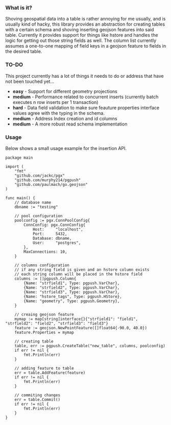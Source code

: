 ### What is it? 

Shoving geospatial data into a table is rather annoying for me usually, and is usually kind of hacky, this library provides an abstraction for creating tables with a certain schema and shoving inserting geojson features into said table. Currently it provides support for things like hstore and handles the logic for getting out those string fields as well. The column list currently assumes a one-to-one mapping of field keys in a geojson feature to fields in the desired table. 

### TO-DO

This project currently has a lot of things it needs to do or address that have not been touched yet...

* **easy** - Support for different geometry projections 
* **medium** - Performance related to concurrent inserts (currently batch executes n row inserts per 1 transaction) 
* **hard** - Data field validation to make sure feauture properties interface values agree with the typing in the schema.
* **medium** - Address Index creation and id columns
* **medium** - A more robust read schema implementation


### Usage 

Below shows a small usage example for the insertion API. 

```golang
package main

import (
	"fmt"
	"github.com/jackc/pgx"
	"github.com/murphy214/pgpush"
	"github.com/paulmach/go.geojson"
)

func main() {
	// database name
	dbname := "testing"

	// pool configuration
	poolconfig := pgx.ConnPoolConfig{
		ConnConfig: pgx.ConnConfig{
			Host:     "localhost",
			Port:     5432,
			Database: dbname,
			User:     "postgres",
		},
		MaxConnections: 10,
	}

	// columns configuration
	// if any string field is given and an hstore column exists
	// each string column will be placed in the hstore field
	columns := []pgpush.Column{
		{Name: "strfield1", Type: pgpush.VarChar},
		{Name: "strfield2", Type: pgpush.VarChar},
		{Name: "strfield3", Type: pgpush.VarChar},
		{Name: "hstore_tags", Type: pgpush.HStore},
		{Name: "geometry", Type: pgpush.Geometry},
	}

	// creaing geojson feature
	mymap := map[string]interface{}{"strfield1": "field1", "strfield2": "field2", "strfield3": "field3"}
	feature := geojson.NewPointFeature([]float64{-90.0, 40.0})
	feature.Properties = mymap

	// creating table
	table, err := pgpush.CreateTable("new_table", columns, poolconfig)
	if err != nil {
		fmt.Println(err)
	}

	// adding feature to table
	err = table.AddFeature(feature)
	if err != nil {
		fmt.Println(err)
	}

	// commiting changes
	err = table.Commit()
	if err != nil {
		fmt.Println(err)
	}
}


```

